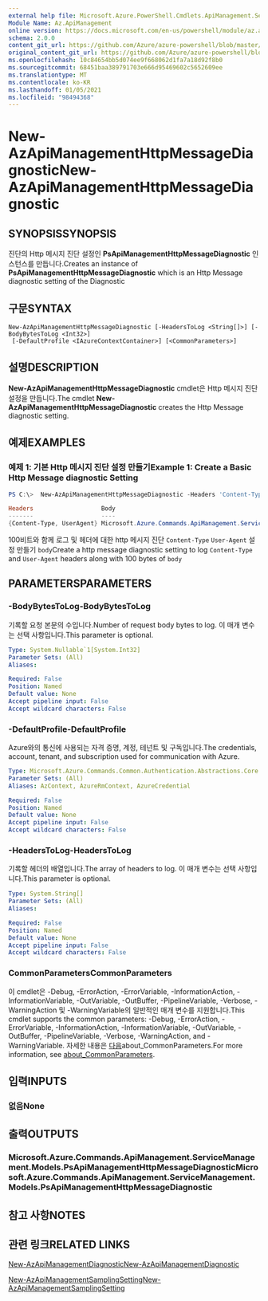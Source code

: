 ```yaml
---
external help file: Microsoft.Azure.PowerShell.Cmdlets.ApiManagement.ServiceManagement.dll-Help.xml
Module Name: Az.ApiManagement
online version: https://docs.microsoft.com/en-us/powershell/module/az.apimanagement/new-azapimanagementhttpmessagediagnostic
schema: 2.0.0
content_git_url: https://github.com/Azure/azure-powershell/blob/master/src/ApiManagement/ApiManagement/help/New-AzApiManagementHttpMessageDiagnostic.md
original_content_git_url: https://github.com/Azure/azure-powershell/blob/master/src/ApiManagement/ApiManagement/help/New-AzApiManagementHttpMessageDiagnostic.md
ms.openlocfilehash: 10c84654bb5d074ee9f668062d1fa7a18d92f8b0
ms.sourcegitcommit: 68451baa389791703e666d95469602c5652609ee
ms.translationtype: MT
ms.contentlocale: ko-KR
ms.lasthandoff: 01/05/2021
ms.locfileid: "98494368"
---
```

# <span data-ttu-id="6101f-101">New-AzApiManagementHttpMessageDiagnostic</span><span class="sxs-lookup"><span data-stu-id="6101f-101">New-AzApiManagementHttpMessageDiagnostic</span></span>

## <span data-ttu-id="6101f-102">SYNOPSIS</span><span class="sxs-lookup"><span data-stu-id="6101f-102">SYNOPSIS</span></span>
<span data-ttu-id="6101f-103">진단의 Http 메시지 진단 설정인 **PsApiManagementHttpMessageDiagnostic** 인스턴스를 만듭니다.</span><span class="sxs-lookup"><span data-stu-id="6101f-103">Creates an instance of **PsApiManagementHttpMessageDiagnostic** which is an Http Message diagnostic setting of the Diagnostic</span></span>

## <span data-ttu-id="6101f-104">구문</span><span class="sxs-lookup"><span data-stu-id="6101f-104">SYNTAX</span></span>

```
New-AzApiManagementHttpMessageDiagnostic [-HeadersToLog <String[]>] [-BodyBytesToLog <Int32>]
 [-DefaultProfile <IAzureContextContainer>] [<CommonParameters>]
```

## <span data-ttu-id="6101f-105">설명</span><span class="sxs-lookup"><span data-stu-id="6101f-105">DESCRIPTION</span></span>
<span data-ttu-id="6101f-106">**New-AzApiManagementHttpMessageDiagnostic** cmdlet은 Http 메시지 진단 설정을 만듭니다.</span><span class="sxs-lookup"><span data-stu-id="6101f-106">The cmdlet **New-AzApiManagementHttpMessageDiagnostic** creates the Http Message diagnostic setting.</span></span>

## <span data-ttu-id="6101f-107">예제</span><span class="sxs-lookup"><span data-stu-id="6101f-107">EXAMPLES</span></span>

### <span data-ttu-id="6101f-108">예제 1: 기본 Http 메시지 진단 설정 만들기</span><span class="sxs-lookup"><span data-stu-id="6101f-108">Example 1: Create a Basic Http Message diagnostic Setting</span></span>
```powershell
PS C:\>  New-AzApiManagementHttpMessageDiagnostic -Headers 'Content-Type', 'UserAgent' -BodyBytes 100

Headers                   Body
-------                   ----
{Content-Type, UserAgent} Microsoft.Azure.Commands.ApiManagement.ServiceManagement.Models.PsApiManagementBodyDiagnosticSetting
```

<span data-ttu-id="6101f-109">100비트와 함께 로그 및 헤더에 대한 http 메시지 진단 `Content-Type` `User-Agent` 설정 만들기 `body`</span><span class="sxs-lookup"><span data-stu-id="6101f-109">Create a http message diagnostic setting to log `Content-Type` and `User-Agent` headers along with 100 bytes of `body`</span></span>

## <span data-ttu-id="6101f-110">PARAMETERS</span><span class="sxs-lookup"><span data-stu-id="6101f-110">PARAMETERS</span></span>

### <span data-ttu-id="6101f-111">-BodyBytesToLog</span><span class="sxs-lookup"><span data-stu-id="6101f-111">-BodyBytesToLog</span></span>
<span data-ttu-id="6101f-112">기록할 요청 본문의 수입니다.</span><span class="sxs-lookup"><span data-stu-id="6101f-112">Number of request body bytes to log.</span></span> <span data-ttu-id="6101f-113">이 매개 변수는 선택 사항입니다.</span><span class="sxs-lookup"><span data-stu-id="6101f-113">This parameter is optional.</span></span>

```yaml
Type: System.Nullable`1[System.Int32]
Parameter Sets: (All)
Aliases:

Required: False
Position: Named
Default value: None
Accept pipeline input: False
Accept wildcard characters: False
```

### <span data-ttu-id="6101f-114">-DefaultProfile</span><span class="sxs-lookup"><span data-stu-id="6101f-114">-DefaultProfile</span></span>
<span data-ttu-id="6101f-115">Azure와의 통신에 사용되는 자격 증명, 계정, 테넌트 및 구독입니다.</span><span class="sxs-lookup"><span data-stu-id="6101f-115">The credentials, account, tenant, and subscription used for communication with Azure.</span></span>

```yaml
Type: Microsoft.Azure.Commands.Common.Authentication.Abstractions.Core.IAzureContextContainer
Parameter Sets: (All)
Aliases: AzContext, AzureRmContext, AzureCredential

Required: False
Position: Named
Default value: None
Accept pipeline input: False
Accept wildcard characters: False
```

### <span data-ttu-id="6101f-116">-HeadersToLog</span><span class="sxs-lookup"><span data-stu-id="6101f-116">-HeadersToLog</span></span>
<span data-ttu-id="6101f-117">기록할 헤더의 배열입니다.</span><span class="sxs-lookup"><span data-stu-id="6101f-117">The array of headers to log.</span></span> <span data-ttu-id="6101f-118">이 매개 변수는 선택 사항입니다.</span><span class="sxs-lookup"><span data-stu-id="6101f-118">This parameter is optional.</span></span>

```yaml
Type: System.String[]
Parameter Sets: (All)
Aliases:

Required: False
Position: Named
Default value: None
Accept pipeline input: False
Accept wildcard characters: False
```

### <span data-ttu-id="6101f-119">CommonParameters</span><span class="sxs-lookup"><span data-stu-id="6101f-119">CommonParameters</span></span>
<span data-ttu-id="6101f-120">이 cmdlet은 -Debug, -ErrorAction, -ErrorVariable, -InformationAction, -InformationVariable, -OutVariable, -OutBuffer, -PipelineVariable, -Verbose, -WarningAction 및 -WarningVariable의 일반적인 매개 변수를 지원합니다.</span><span class="sxs-lookup"><span data-stu-id="6101f-120">This cmdlet supports the common parameters: -Debug, -ErrorAction, -ErrorVariable, -InformationAction, -InformationVariable, -OutVariable, -OutBuffer, -PipelineVariable, -Verbose, -WarningAction, and -WarningVariable.</span></span> <span data-ttu-id="6101f-121">자세한 내용은 [다음](http://go.microsoft.com/fwlink/?LinkID=113216)about_CommonParameters.</span><span class="sxs-lookup"><span data-stu-id="6101f-121">For more information, see [about_CommonParameters](http://go.microsoft.com/fwlink/?LinkID=113216).</span></span>

## <span data-ttu-id="6101f-122">입력</span><span class="sxs-lookup"><span data-stu-id="6101f-122">INPUTS</span></span>

### <span data-ttu-id="6101f-123">없음</span><span class="sxs-lookup"><span data-stu-id="6101f-123">None</span></span>

## <span data-ttu-id="6101f-124">출력</span><span class="sxs-lookup"><span data-stu-id="6101f-124">OUTPUTS</span></span>

### <span data-ttu-id="6101f-125">Microsoft.Azure.Commands.ApiManagement.ServiceManagement.Models.PsApiManagementHttpMessageDiagnostic</span><span class="sxs-lookup"><span data-stu-id="6101f-125">Microsoft.Azure.Commands.ApiManagement.ServiceManagement.Models.PsApiManagementHttpMessageDiagnostic</span></span>

## <span data-ttu-id="6101f-126">참고 사항</span><span class="sxs-lookup"><span data-stu-id="6101f-126">NOTES</span></span>

## <span data-ttu-id="6101f-127">관련 링크</span><span class="sxs-lookup"><span data-stu-id="6101f-127">RELATED LINKS</span></span>

[<span data-ttu-id="6101f-128">New-AzApiManagementDiagnostic</span><span class="sxs-lookup"><span data-stu-id="6101f-128">New-AzApiManagementDiagnostic</span></span>](./New-AzApiManagementDiagnostic.md)

[<span data-ttu-id="6101f-129">New-AzApiManagementSamplingSetting</span><span class="sxs-lookup"><span data-stu-id="6101f-129">New-AzApiManagementSamplingSetting</span></span>](./New-AzApiManagementHttpMessageDiagnostic.md)